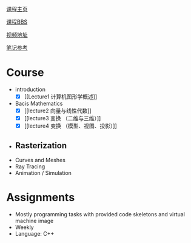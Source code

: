 

[课程主页](https://sites.cs.ucsb.edu/~lingqi/teaching/games101.html)

[课程BBS](https://games-cn.org/forums/forum/graphics-intro/)

[视频地址](https://www.bilibili.com/video/BV1X7411F744)

[笔记参考](https://www.zhihu.com/column/c_1277336980535975936)
# Course

- introduction
	- [x] [[Lecture1 计算机图形学概述]]
- Bacis Mathematics
	- [x] [[lecture2 向量与线性代数]]
	- [x] [[lecture3 变换 （二维与三维）]]
	- [x] [[lecture4 变换 （模型、视图、投影）]]
- Rasterization
	- 
- Curves and Meshes
- Ray Tracing
- Animation / Simulation

# Assignments

* Mostly programming tasks with provided code skeletons and virtual machine image
* Weekly
* Language: C++
